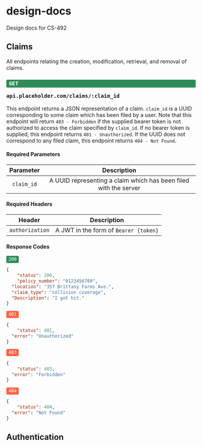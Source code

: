 # design-docs
Design docs for CS-492

## Claims
All endpoints relating the creation, modification, retrieval, and
removal of claims.

### <p style="font-size: 85%; background: SeaGreen; color: White; padding: 0.2em 0.5em; border-radius: 3px; font-family: Consolas, monaco, monospace;">GET</p> `api.placeholder.com/claims/:claim_id`
This endpoint returns a JSON representation of a claim.  `claim_id` is a UUID corresponding to some
claim which has been filed by a user.  Note that this endpoint will return `403 - Forbidden` if the
supplied bearer token is not authorized to access the claim specified by `claim_id`.  If no bearer token is supplied, this endpoint returns `401 - Unauthorized`.  If the UUID does not correspond to
any filed claim, this endpoint returns `404 - Not Found`.

#### Required Parameters
|  Parameter |                            Description                           |
|:----------:|:----------------------------------------------------------------:|
| `claim_id` | A UUID representing a claim which has been filed with the server |

#### Required Headers
|      Header     |              Description              |
|:---------------:|:-------------------------------------:|
| `authorization` | A JWT in the form of `Bearer {token}` |

#### Response Codes
<span style="font-size: 85%; background: SeaGreen; color: White; padding: 0.2em 0.5em; border-radius: 3px; font-family: Consolas, monaco, monospace;">200</span>
```json
{
	"status": 200,
	"policy_number": "0123456789",
  "location": "357 Brittany Farms Ave.",
  "claim_type": "collision coverage",
  "Description": "I got hit."
}
```

<span style="font-size: 85%; background: Tomato; color: White; padding: 0.2em 0.5em; border-radius: 3px; font-family: Consolas, monaco, monospace;">401</span>
```json
{
	"status": 401,
  "error": "Unauthorized"
}
```

<span style="font-size: 85%; background: Tomato; color: White; padding: 0.2em 0.5em; border-radius: 3px; font-family: Consolas, monaco, monospace;">403</span>
```json
{
	"status": 403,
  "error": "Forbidden"
}
```

<span style="font-size: 85%; background: Tomato; color: White; padding: 0.2em 0.5em; border-radius: 3px; font-family: Consolas, monaco, monospace;">404</span>
```json
{
	"status": 404,
  "error": "Not Found"
}
```

## Authentication
